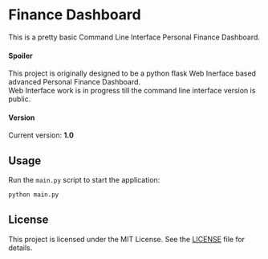 # Finance Dashboard

This is a pretty basic Command Line Interface Personal Finance Dashboard.

#### Spoiler

This project is originally designed to be a python flask Web Inerface based advanced Personal Finance Dashboard.  
Web Interface work is in progress till the command line interface version is public.

#### Version

Current version: **1.0**

## Usage

Run the `main.py` script to start the application:
```bash
python main.py
```

## License

This project is licensed under the MIT License. See the [LICENSE](LICENSE) file for details.